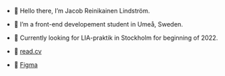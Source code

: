 - 👋 Hello there, I’m Jacob Reinikainen Lindström.
- 🌱 I’m a front-end developement student in Umeå, Sweden.
- 👀 Currently looking for LIA-praktik in Stockholm for beginning of 2022.

- 📄 [read.cv](https://www.read.cv/jacoblindstrom)
- 🎨 [Figma](https://www.figma.com/jazzjacob)


<!---
jazzjacob/jazzjacob is a ✨ special ✨ repository because its `README.md` (this file) appears on your GitHub profile.
You can click the Preview link to take a look at your changes.
--->
